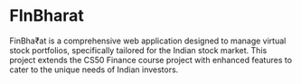 # FInBharat
 FinBha₹at is a comprehensive web application designed to manage virtual stock portfolios, specifically tailored for the Indian stock market. This project extends the CS50 Finance course project with enhanced features to cater to the unique needs of Indian investors.

